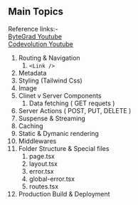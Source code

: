## Main Topics

Reference links:-  
[ByteGrad Youtube](https://www.youtube.com/watch?v=vwSlYG7hFk0)  
[Codevolution Youtube](https://www.youtube.com/watch?v=_EgI9WH8q1A)


1. Routing & Navigation  
    1. ```<Link />```
2. Metadata
3. Styling (Tailwind Css)
4. Image
5. Clinet v Server Components
   1. Data fetching ( GET requets )
6. Server Actions ( POST, PUT, DELETE )
7. Suspense & Streaming
8. Caching
9. Static & Dymanic rendering
10. Middlewares
11. Folder Structure & Special files
    1. page.tsx
    2. layout.tsx
    3. error.tsx
    4. global-error.tsx
    5. routes.tsx
12. Production Build & Deployment